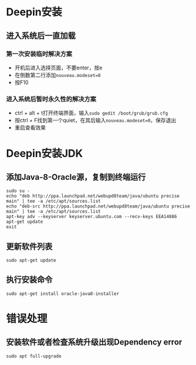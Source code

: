 # Deepin安装
## 进入系统后一直加载
### 第一次安装临时解决方案
- 开机后进入选择页面，不要enter，按e
- 在倒数第二行添加`nouveau.modeset=0`
- 按F10
### 进入系统后暂时永久性的解决方案
- ctrl + alt + t打开终端界面，输入`sudo gedit /boot/grub/grub.cfg`
- 按ctrl + F找到第一个quiet，在其后输入`nouveau.modeset=0`，保存退出
- 重启查看效果

# Deepin安装JDK
## 添加Java-8-Oracle源，复制到终端运行
```
sudo su -
echo "deb http://ppa.launchpad.net/webupd8team/java/ubuntu precise main" | tee -a /etc/apt/sources.list
echo "deb-src http://ppa.launchpad.net/webupd8team/java/ubuntu precise main" | tee -a /etc/apt/sources.list
apt-key adv --keyserver keyserver.ubuntu.com --recv-keys EEA14886
apt-get update
exit
```
## 更新软件列表
```
sudo apt-get update
```
## 执行安装命令
```
sudo apt-get install oracle-java8-installer
```
# 错误处理
## 安装软件或者检查系统升级出现Dependency error
```
sudo apt full-upgrade
```
